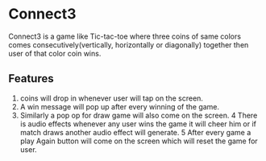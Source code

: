 # Connect3
Connect3 is a game like Tic-tac-toe where three coins of same colors comes consecutively(vertically, horizontally or diagonally) together then user of that color coin wins.

## Features
1. coins will drop in whenever user will tap on the screen.
2. A win message will pop up after every winning of the game.
3. Similarly a pop op for draw game will also come on the screen.
4 There is audio effects whenever any user wins the game it will cheer him or if match draws another audio effect will generate.
5 After every game a play Again button will come on the screen which will reset the game for user.
